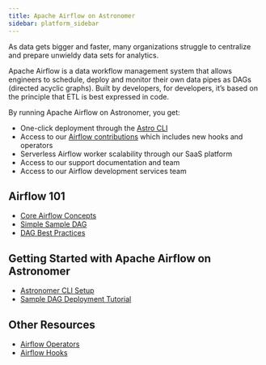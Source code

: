 ```yaml
---
title: Apache Airflow on Astronomer
sidebar: platform_sidebar
---
```


As data gets bigger and faster, many organizations struggle to centralize and prepare unwieldy data sets for analytics.

Apache Airflow is a data workflow management system that allows engineers to schedule, deploy and monitor their own data pipes as DAGs (directed acyclic graphs). Built by developers, for developers, it’s based on the principle that ETL is best expressed in code.

By running Apache Airflow on Astronomer, you get:

* One-click deployment through the [Astro CLI]((https://docs.astronomer.io/v2/airflow/cli.html))
* Access to our [Airflow contributions](https://github.com/astronomerio/example-pipelines) which includes new hooks and operators
* Serverless Airflow worker scalability through our SaaS platform
* Access to our support documentation and team
* Access to our Airflow development services team

## Airflow 101

* [Core Airflow Concepts](https://docs.astronomer.io/v2/airflow/tutorial/core-airflow-concepts.html)
* [Simple Sample DAG](https://docs.astronomer.io/v2/airflow/tutorial/sample-dag.html)
* [DAG Best Practices](https://docs.astronomer.io/v2/airflow/tutorial/best-practices.html)

## Getting Started with Apache Airflow on Astronomer

* [Astronomer CLI Setup](https://docs.astronomer.io/v2/airflow/cli.html)
* [Sample DAG Deployment Tutorial](https://docs.astronomer.io/v2/airflow/tutorial/dag-deployment.html)

## Other Resources

* [Airflow Operators](https://docs.astronomer.io/v2/airflow/operators/overview.html)
* [Airflow Hooks](https://docs.astronomer.io/v2/airflow/hooks/overview.html)
